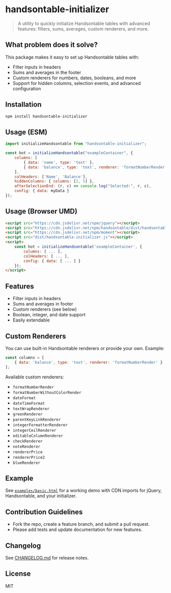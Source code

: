 
# handsontable-initializer

> A utility to quickly initialize Handsontable tables with advanced features: filters, sums, averages, custom renderers, and more.

## What problem does it solve?
This package makes it easy to set up Handsontable tables with:
- Filter inputs in headers
- Sums and averages in the footer
- Custom renderers for numbers, dates, booleans, and more
- Support for hidden columns, selection events, and advanced configuration

## Installation

```sh
npm install handsontable-initializer
```

## Usage (ESM)

```js
import initializeHandsontable from "handsontable-initializer";

const hot = initializeHandsontable("exampleContainer", {
	columns: [
		{ data: 'name', type: 'text' },
		{ data: 'balance', type: 'text', renderer: 'formatNumberRender' }
	],
	colHeaders: ['Name', 'Balance'],
	hiddenColumns: { columns: [2, 5] },
	afterSelectionEnd: (r, c) => console.log("Selected:", r, c),
	config: { data: myData }
});
```

## Usage (Browser UMD)

```html
<script src="https://cdn.jsdelivr.net/npm/jquery"></script>
<script src="https://cdn.jsdelivr.net/npm/handsontable/dist/handsontable.full.min.js"></script>
<script src="https://cdn.jsdelivr.net/npm/moment"></script>
<script src="dist/handsontable-initializer.js"></script>
<script>
	const hot = initializeHandsontable('exampleContainer', {
		columns: [ ... ],
		colHeaders: [ ... ],
		config: { data: [ ... ] }
	});
</script>
```

## Features
- Filter inputs in headers
- Sums and averages in footer
- Custom renderers (see below)
- Boolean, integer, and date support
- Easily extendable

## Custom Renderers
You can use built-in Handsontable renderers or provide your own. Example:

```js
const columns = [
	{ data: 'balance', type: 'text', renderer: 'formatNumberRender' }
];
```

Available custom renderers:
- `formatNumberRender`
- `formatNumberWithoutColorRender`
- `dateFormat`
- `dateTimeFormat`
- `textWrapRenderer`
- `greenRenderer`
- `parentKeyLinkRenderer`
- `integerFormatterRenderer`
- `integerCeilRenderer`
- `editableColumnRenderer`
- `checkRenderer`
- `noteRenderer`
- `rendererPrice`
- `rendererPrice2`
- `blueRenderer`

## Example
See [`examples/basic.html`](examples/basic.html) for a working demo with CDN imports for jQuery, Handsontable, and your initializer.

## Contribution Guidelines
- Fork the repo, create a feature branch, and submit a pull request.
- Please add tests and update documentation for new features.

## Changelog
See [CHANGELOG.md](CHANGELOG.md) for release notes.

## License
MIT
